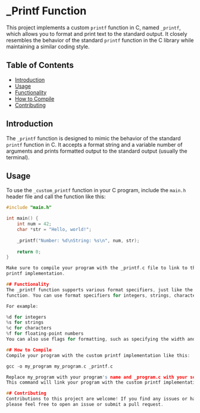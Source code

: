 # _Printf Function

This project implements a custom `printf` function in C, named `_printf`,
which allows you to format and print text to the standard output.
It closely resembles the behavior of the standard `printf` function in the
C library while maintaining a similar coding style.

## Table of Contents
- [Introduction](#introduction)
- [Usage](#usage)
- [Functionality](#functionality)
- [How to Compile](#how-to-compile)
- [Contributing](#contributing)


## Introduction

The `_printf` function is designed to mimic the behavior of the standard `printf`
function in C. It accepts a format string and a variable number of arguments and prints
formatted output to the standard output (usually the terminal).

## Usage

To use the `_custom_printf` function in your C program, include the `main.h` header file
and call the function like this:

```c
#include "main.h"

int main() {
    int num = 42;
    char *str = "Hello, world!";
    
    _printf("Number: %d\nString: %s\n", num, str);
    
    return 0;
}

Make sure to compile your program with the _printf.c file to link to the custom
printf implementation.

## Functionality
The _printf function supports various format specifiers, just like the standard printf
function. You can use format specifiers for integers, strings, characters, and more.

For example:

%d for integers
%s for strings
%c for characters
%f for floating-point numbers
You can also use flags for formatting, such as specifying the width and precision of the output.

## How to Compile
Compile your program with the custom printf implementation like this:

gcc -o my_program my_program.c _printf.c

Replace my_program with your program's name and _program.c with your source code file.
This command will link your program with the custom printf implementation.

## Contributing
Contributions to this project are welcome! If you find any issues or have suggestions for improvements,
please feel free to open an issue or submit a pull request.




